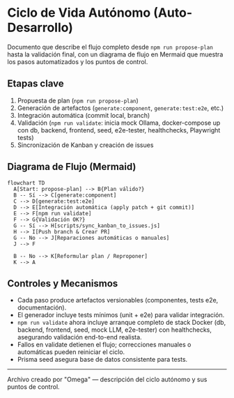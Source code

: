 # Ciclo de Vida Autónomo (Auto-Desarrollo)

Documento que describe el flujo completo desde ``npm run propose-plan`` hasta la validación final, con un diagrama de flujo en Mermaid que muestra los pasos automatizados y los puntos de control.

## Etapas clave
1. Propuesta de plan (`npm run propose-plan`)
2. Generación de artefactos (`generate:component`, `generate:test:e2e`, etc.)
3. Integración automática (commit local, branch)
4. Validación (`npm run validate`: inicia mock Ollama, docker-compose up con db, backend, frontend, seed, e2e-tester, healthchecks, Playwright tests)
5. Sincronización de Kanban y creación de issues

## Diagrama de Flujo (Mermaid)

```mermaid
flowchart TD
  A[Start: propose-plan] --> B{Plan válido?}
  B -- Sí --> C[generate:component]
  C --> D[generate:test:e2e]
  D --> E[Integración automática (apply patch + git commit)]
  E --> F[npm run validate]
  F --> G{Validación OK?}
  G -- Sí --> H[scripts/sync_kanban_to_issues.js]
  H --> I[Push branch & Crear PR]
  G -- No --> J[Reparaciones automáticas o manuales]
  J --> F

  B -- No --> K[Reformular plan / Reproponer]
  K --> A
```

## Controles y Mecanismos
- Cada paso produce artefactos versionables (componentes, tests e2e, documentación).
- El generador incluye tests mínimos (unit + e2e) para validar integración.
- `npm run validate` ahora incluye arranque completo de stack Docker (db, backend, frontend, seed, mock LLM, e2e-tester) con healthchecks, asegurando validación end-to-end realista.
- Fallos en validate detienen el flujo; correcciones manuales o automáticas pueden reiniciar el ciclo.
- Prisma seed asegura base de datos consistente para tests.

---

Archivo creado por "Omega" — descripción del ciclo autónomo y sus puntos de control.
